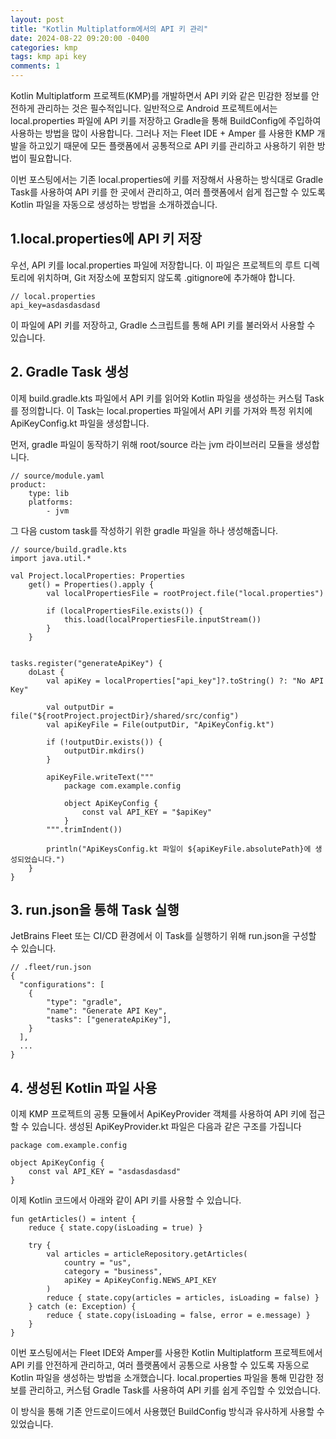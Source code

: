 ```yaml
---
layout: post
title: "Kotlin Multiplatform에서의 API 키 관리"
date: 2024-08-22 09:20:00 -0400 
categories: kmp
tags: kmp api key
comments: 1
---
```


Kotlin Multiplatform 프로젝트(KMP)를 개발하면서 API 키와 같은 민감한 정보를 안전하게 관리하는 것은 필수적입니다. 일반적으로 Android 프로젝트에서는 local.properties 파일에 API 키를 저장하고 Gradle을 통해 BuildConfig에 주입하여 사용하는 방법을 많이 사용합니다. 그러나 저는 Fleet IDE + Amper 를 사용한 KMP 개발을 하고있기 때문에 모든 플랫폼에서 공통적으로 API 키를 관리하고 사용하기 위한 방법이 필요합니다.

이번 포스팅에서는 기존 local.properties에 키를 저장해서 사용하는 방식대로 Gradle Task를 사용하여 API 키를 한 곳에서 관리하고, 여러 플랫폼에서 쉽게 접근할 수 있도록 Kotlin 파일을 자동으로 생성하는 방법을 소개하겠습니다.

## 1.local.properties에 API 키 저장

우선, API 키를 local.properties 파일에 저장합니다. 이 파일은 프로젝트의 루트 디렉토리에 위치하며, Git 저장소에 포함되지 않도록 .gitignore에 추가해야 합니다.

```
// local.properties
api_key=asdasdasdasd
```

이 파일에 API 키를 저장하고, Gradle 스크립트를 통해 API 키를 불러와서 사용할 수 있습니다.

## 2. Gradle Task 생성

이제 build.gradle.kts 파일에서 API 키를 읽어와 Kotlin 파일을 생성하는 커스텀 Task를 정의합니다. 이 Task는 local.properties 파일에서 API 키를 가져와 특정 위치에 ApiKeyConfig.kt 파일을 생성합니다.

먼저, gradle 파일이 동작하기 위해 root/source 라는 jvm 라이브러리 모듈을 생성합니다.

```
// source/module.yaml
product:
    type: lib
    platforms:
        - jvm
```

그 다음 custom task를 작성하기 위한 gradle 파일을 하나 생성해줍니다.
```
// source/build.gradle.kts
import java.util.*

val Project.localProperties: Properties
    get() = Properties().apply {
        val localPropertiesFile = rootProject.file("local.properties")

        if (localPropertiesFile.exists()) {
            this.load(localPropertiesFile.inputStream())
        }
    }


tasks.register("generateApiKey") {
    doLast {
        val apiKey = localProperties["api_key"]?.toString() ?: "No API Key"
        
        val outputDir = file("${rootProject.projectDir}/shared/src/config")
        val apiKeyFile = File(outputDir, "ApiKeyConfig.kt")

        if (!outputDir.exists()) {
            outputDir.mkdirs()
        }

        apiKeyFile.writeText("""
            package com.example.config
            
            object ApiKeyConfig {
                const val API_KEY = "$apiKey"
            }
        """.trimIndent())
        
        println("ApiKeysConfig.kt 파일이 ${apiKeyFile.absolutePath}에 생성되었습니다.")
    }
}
```

## 3. run.json을 통해 Task 실행

JetBrains Fleet 또는 CI/CD 환경에서 이 Task를 실행하기 위해 run.json을 구성할 수 있습니다.

```
// .fleet/run.json
{
  "configurations": [
    {
        "type": "gradle",
        "name": "Generate API Key",
        "tasks": ["generateApiKey"],
    }
  ],
  ...
}
```

## 4. 생성된 Kotlin 파일 사용

이제 KMP 프로젝트의 공통 모듈에서 ApiKeyProvider 객체를 사용하여 API 키에 접근할 수 있습니다. 생성된 ApiKeyProvider.kt 파일은 다음과 같은 구조를 가집니다

```
package com.example.config

object ApiKeyConfig {
    const val API_KEY = "asdasdasdasd"
}
```

이제 Kotlin 코드에서 아래와 같이 API 키를 사용할 수 있습니다.

```
fun getArticles() = intent {
    reduce { state.copy(isLoading = true) }

    try {
        val articles = articleRepository.getArticles(
            country = "us",
            category = "business",
            apiKey = ApiKeyConfig.NEWS_API_KEY
        )
        reduce { state.copy(articles = articles, isLoading = false) }
    } catch (e: Exception) {
        reduce { state.copy(isLoading = false, error = e.message) }
    }
}
```

이번 포스팅에서는 Fleet IDE와 Amper를 사용한 Kotlin Multiplatform 프로젝트에서 API 키를 안전하게 관리하고, 여러 플랫폼에서 공통으로 사용할 수 있도록 자동으로 Kotlin 파일을 생성하는 방법을 소개했습니다. local.properties 파일을 통해 민감한 정보를 관리하고, 커스텀 Gradle Task를 사용하여 API 키를 쉽게 주입할 수 있었습니다.

이 방식을 통해 기존 안드로이드에서 사용했던 BuildConfig 방식과 유사하게 사용할 수 있었습니다.